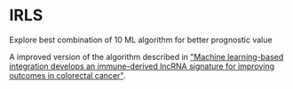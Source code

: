# IRLS
Explore best combination of 10 ML algorithm for better prognostic value

A improved version of the algorithm described in ["Machine learning-based integration develops an immune-derived lncRNA signature for improving outcomes in colorectal cancer"](https://www.nature.com/articles/s41467-022-28421-6).
